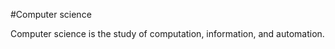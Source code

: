 #Computer science

Computer science is the study of computation, information, and automation.



